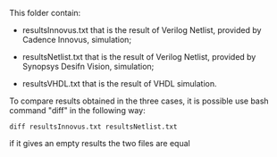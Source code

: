 This folder contain:

- resultsInnovus.txt that is the result of Verilog Netlist, provided by Cadence Innovus, simulation;

- resultsNetlist.txt that is the result of Verilog Netlist, provided by Synopsys Desifn Vision, simulation;

- resultsVHDL.txt that is the result of VHDL simulation.

To compare results obtained in the three cases, it is possible use bash command "diff" in the following way:

	diff resultsInnovus.txt resultsNetlist.txt
	
if it gives an empty results the two files are equal